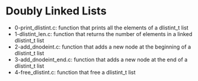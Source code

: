# Doubly Linked Lists
* 0-print_dlistint.c: function that prints all the elements of a dlistint_t list
* 1-dlistint_len.c: function that returns the number of elements in a linked dlistint_t list
* 2-add_dnodeint.c: function that adds a new node at the beginning of a dlistint_t list
* 3-add_dnodeint_end.c: function that adds a new node at the end of a dlistint_t list
* 4-free_dlistint.c: function that free a dlistint_t list
